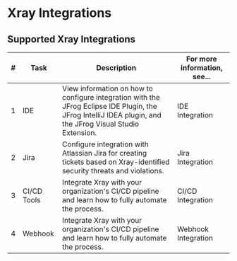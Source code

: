 # Xray Integrations


## Supported Xray Integrations


| **#** | **Task**                                   | **Description**                                                                                       | **For more information, see...**                   |
|-------|--------------------------------------------|-------------------------------------------------------------------------------------------------------|----------------------------------------------------|
| 1     | IDE                             | View information on how to configure integration with the JFrog Eclipse IDE Plugin, the JFrog IntelliJ IDEA plugin, and the JFrog Visual Studio Extension. | IDE Integration                                    |
| 2     |  Jira                       | Configure integration with Atlassian Jira for creating tickets based on Xray-identified security threats and violations. |  Jira Integration                              |
| 3     | CI/CD Tools                | Integrate Xray with your organization's CI/CD pipeline and learn how to fully automate the process.  | CI/CD Integration                        |
| 4     | Webhook                | Integrate Xray with your organization's CI/CD pipeline and learn how to fully automate the process.  | Webhook Integration                        |